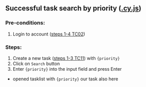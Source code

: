 ## Successful task search by priority ([.cy.js](/cypress/e2e/4.%20Search%20and%20Filtering/TC32.cy.js))
### Pre-conditions:
1. Login to account ([steps 1-4 TC02](/Test_cases/TC02.md))
### Steps:
1. Create a new task ([steps 1-3 TC11](/Test_cases/TC11.md)) with `{priority}`
2. Click on `Search` button
3. Enter `{priority}` into the input field and press Enter
* opened tasklist with `{priority}` our task also here